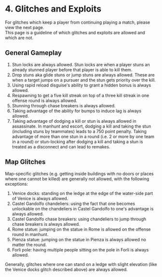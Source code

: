 # 4. Glitches and Exploits

For glitches which keep a player from continuing playing a match, please view the next page.  
This page is a guideline of which glitches and exploits are allowed and which are not.

## General Gameplay

1. Stun locks are always allowed. Stun locks are when a player stuns an already stunned player before that player is able to kill them.
2. Drop stuns aka glide stuns or jump stuns are always allowed. These are when a target jumps on a pursuer and the stun gets priority over the kill.
3. Using rapid reload disguise's ability to grant a hidden bonus is always allowed.
4. Respawning to get a five kill streak on top of a three kill streak in one offense round is always allowed.
5. Stunning through chase breakers is always allowed.
6. Taking advantage of the ability for bumps to induce lag is always allowed.
7. Taking advantage of dodging a kill or stun is always allowed in assassinate. In manhunt and escort, dodging a kill and taking the stun \(including stuns by teammates\) leads to a 750 point penalty. Taking advantage of more than one stun in a round \(i.e. 2 or more by one team in a round\) or stun-locking after dodging a kill and taking a stun is treated as a disconnect and can lead to remakes.

## Map Glitches

Map-specific glitches \(e.g. getting inside buildings with no doors or places where one cannot be killed\) are generally not allowed, with the following exceptions:

1. Venice docks: standing on the ledge at the edge of the water-side part of Venice is always allowed.
2. Castel Gandolfo chandeliers: using the fact that one becomes unlockable on the chandeliers in Castel Gandolfo to one's advantage is always allowed.
3. Castel Gandolfo chase breakers: using chandeliers to jump through chase breakers is always allowed. 
4. Rome statue: jumping on the statue in Rome is allowed on the offense round in manhunt.
5. Pienza statue: jumping on the statue in Pienza is always allowed no matter the round.
6. Forli pole: having multiple people sitting on the pole in Forli is always allowed.

Generally, glitches where one can stand on a ledge with slight elevation \(like the Venice docks glitch described above\) are always allowed.



